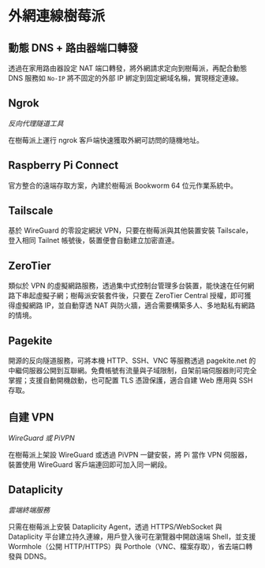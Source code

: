 # 外網連線樹莓派


## 動態 DNS + 路由器端口轉發

透過在家用路由器設定 NAT 端口轉發，將外網請求定向到樹莓派，再配合動態 DNS 服務如 `No-IP` 將不固定的外部 IP 綁定到固定網域名稱，實現穩定連線。

## Ngrok

_反向代理隧道工具_

在樹莓派上運行 ngrok 客戶端快速獲取外網可訪問的隨機地址。

## Raspberry Pi Connect

官方整合的遠端存取方案，內建於樹莓派 Bookworm 64 位元作業系統中。 

## Tailscale

基於 WireGuard 的零設定網狀 VPN，只要在樹莓派與其他裝置安裝 Tailscale，登入相同 Tailnet 帳號後，裝置便會自動建立加密直連。

## ZeroTier

類似於 VPN 的虛擬網路服務，透過集中式控制台管理多台裝置，能快速在任何網路下串起虛擬子網；樹莓派安裝套件後，只要在 ZeroTier Central 授權，即可獲得虛擬網路 IP，並自動穿透 NAT 與防火牆，適合需要構築多人、多地點私有網路的情境。

## Pagekite

開源的反向隧道服務，可將本機 HTTP、SSH、VNC 等服務透過 pagekite.net 的中繼伺服器公開到互聯網。免費帳號有流量與子域限制，自架前端伺服器則可完全掌握；支援自動開機啟動，也可配置 TLS 憑證保護，適合自建 Web 應用與 SSH 存取。


## 自建 VPN

_WireGuard 或 PiVPN_

在樹莓派上架設 WireGuard 或透過 PiVPN 一鍵安裝，將 Pi 當作 VPN 伺服器，裝置使用 WireGuard 客戶端連回即可加入同一網段。

## Dataplicity

_雲端終端服務_

只需在樹莓派上安裝 Dataplicity Agent，透過 HTTPS/WebSocket 與 Dataplicity 平台建立持久連線，用戶登入後可在瀏覽器中開啟遠端 Shell，並支援 Wormhole（公開 HTTP/HTTPS）與 Porthole（VNC、檔案存取），省去端口轉發與 DDNS。


